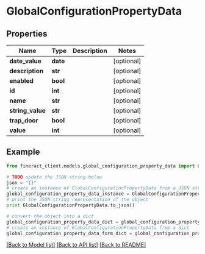 # GlobalConfigurationPropertyData


## Properties

Name | Type | Description | Notes
------------ | ------------- | ------------- | -------------
**date_value** | **date** |  | [optional] 
**description** | **str** |  | [optional] 
**enabled** | **bool** |  | [optional] 
**id** | **int** |  | [optional] 
**name** | **str** |  | [optional] 
**string_value** | **str** |  | [optional] 
**trap_door** | **bool** |  | [optional] 
**value** | **int** |  | [optional] 

## Example

```python
from fineract_client.models.global_configuration_property_data import GlobalConfigurationPropertyData

# TODO update the JSON string below
json = "{}"
# create an instance of GlobalConfigurationPropertyData from a JSON string
global_configuration_property_data_instance = GlobalConfigurationPropertyData.from_json(json)
# print the JSON string representation of the object
print GlobalConfigurationPropertyData.to_json()

# convert the object into a dict
global_configuration_property_data_dict = global_configuration_property_data_instance.to_dict()
# create an instance of GlobalConfigurationPropertyData from a dict
global_configuration_property_data_form_dict = global_configuration_property_data.from_dict(global_configuration_property_data_dict)
```
[[Back to Model list]](../README.md#documentation-for-models) [[Back to API list]](../README.md#documentation-for-api-endpoints) [[Back to README]](../README.md)


